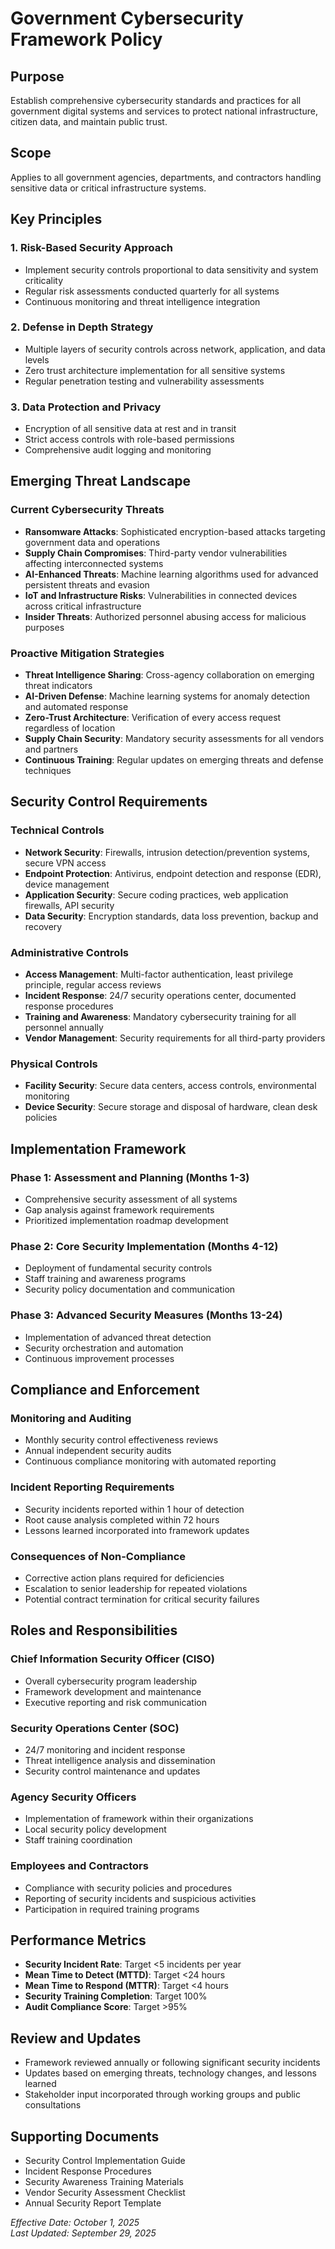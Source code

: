 # Government Cybersecurity Framework Policy

## Purpose
Establish comprehensive cybersecurity standards and practices for all government digital systems and services to protect national infrastructure, citizen data, and maintain public trust.

## Scope
Applies to all government agencies, departments, and contractors handling sensitive data or critical infrastructure systems.

## Key Principles

### 1. Risk-Based Security Approach
- Implement security controls proportional to data sensitivity and system criticality
- Regular risk assessments conducted quarterly for all systems
- Continuous monitoring and threat intelligence integration

### 2. Defense in Depth Strategy
- Multiple layers of security controls across network, application, and data levels
- Zero trust architecture implementation for all sensitive systems
- Regular penetration testing and vulnerability assessments

### 3. Data Protection and Privacy
- Encryption of all sensitive data at rest and in transit
- Strict access controls with role-based permissions
- Comprehensive audit logging and monitoring

## Emerging Threat Landscape

### Current Cybersecurity Threats
- **Ransomware Attacks**: Sophisticated encryption-based attacks targeting government data and operations
- **Supply Chain Compromises**: Third-party vendor vulnerabilities affecting interconnected systems
- **AI-Enhanced Threats**: Machine learning algorithms used for advanced persistent threats and evasion
- **IoT and Infrastructure Risks**: Vulnerabilities in connected devices across critical infrastructure
- **Insider Threats**: Authorized personnel abusing access for malicious purposes

### Proactive Mitigation Strategies
- **Threat Intelligence Sharing**: Cross-agency collaboration on emerging threat indicators
- **AI-Driven Defense**: Machine learning systems for anomaly detection and automated response
- **Zero-Trust Architecture**: Verification of every access request regardless of location
- **Supply Chain Security**: Mandatory security assessments for all vendors and partners
- **Continuous Training**: Regular updates on emerging threats and defense techniques

## Security Control Requirements

### Technical Controls
- **Network Security**: Firewalls, intrusion detection/prevention systems, secure VPN access
- **Endpoint Protection**: Antivirus, endpoint detection and response (EDR), device management
- **Application Security**: Secure coding practices, web application firewalls, API security
- **Data Security**: Encryption standards, data loss prevention, backup and recovery

### Administrative Controls
- **Access Management**: Multi-factor authentication, least privilege principle, regular access reviews
- **Incident Response**: 24/7 security operations center, documented response procedures
- **Training and Awareness**: Mandatory cybersecurity training for all personnel annually
- **Vendor Management**: Security requirements for all third-party providers

### Physical Controls
- **Facility Security**: Secure data centers, access controls, environmental monitoring
- **Device Security**: Secure storage and disposal of hardware, clean desk policies

## Implementation Framework

### Phase 1: Assessment and Planning (Months 1-3)
- Comprehensive security assessment of all systems
- Gap analysis against framework requirements
- Prioritized implementation roadmap development

### Phase 2: Core Security Implementation (Months 4-12)
- Deployment of fundamental security controls
- Staff training and awareness programs
- Security policy documentation and communication

### Phase 3: Advanced Security Measures (Months 13-24)
- Implementation of advanced threat detection
- Security orchestration and automation
- Continuous improvement processes

## Compliance and Enforcement

### Monitoring and Auditing
- Monthly security control effectiveness reviews
- Annual independent security audits
- Continuous compliance monitoring with automated reporting

### Incident Reporting Requirements
- Security incidents reported within 1 hour of detection
- Root cause analysis completed within 72 hours
- Lessons learned incorporated into framework updates

### Consequences of Non-Compliance
- Corrective action plans required for deficiencies
- Escalation to senior leadership for repeated violations
- Potential contract termination for critical security failures

## Roles and Responsibilities

### Chief Information Security Officer (CISO)
- Overall cybersecurity program leadership
- Framework development and maintenance
- Executive reporting and risk communication

### Security Operations Center (SOC)
- 24/7 monitoring and incident response
- Threat intelligence analysis and dissemination
- Security control maintenance and updates

### Agency Security Officers
- Implementation of framework within their organizations
- Local security policy development
- Staff training coordination

### Employees and Contractors
- Compliance with security policies and procedures
- Reporting of security incidents and suspicious activities
- Participation in required training programs

## Performance Metrics
- **Security Incident Rate**: Target <5 incidents per year
- **Mean Time to Detect (MTTD)**: Target <24 hours
- **Mean Time to Respond (MTTR)**: Target <4 hours
- **Security Training Completion**: Target 100%
- **Audit Compliance Score**: Target >95%

## Review and Updates
- Framework reviewed annually or following significant security incidents
- Updates based on emerging threats, technology changes, and lessons learned
- Stakeholder input incorporated through working groups and public consultations

## Supporting Documents
- Security Control Implementation Guide
- Incident Response Procedures
- Security Awareness Training Materials
- Vendor Security Assessment Checklist
- Annual Security Report Template

*Effective Date: October 1, 2025*  
*Last Updated: September 29, 2025*